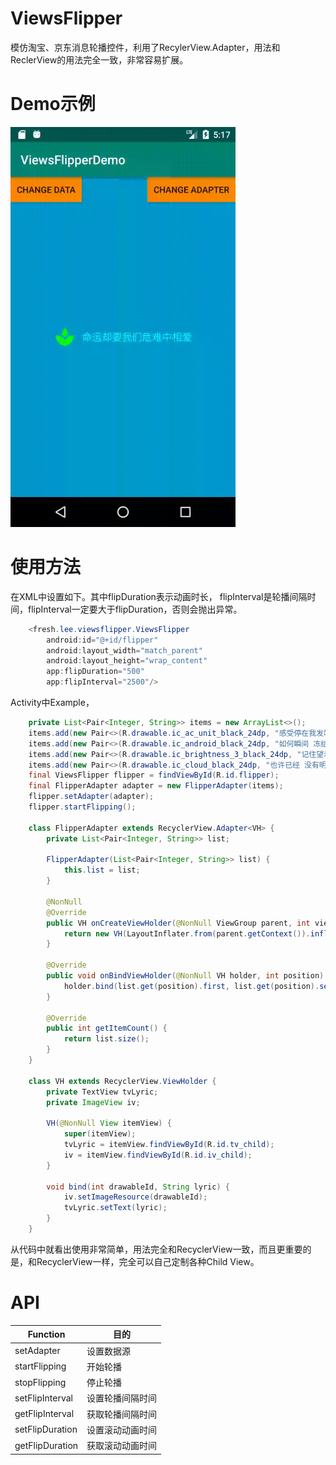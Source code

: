 # ViewsFlipper
模仿淘宝、京东消息轮播控件，利用了RecylerView.Adapter，用法和ReclerView的用法完全一致，非常容易扩展。

# Demo示例
<img width="360" height="640" src=https://github.com/Mr1ee/ViewsFlipper/blob/master/screenshots/screenshot.gif/>

# 使用方法
在XML中设置如下。其中flipDuration表示动画时长， flipInterval是轮播间隔时间，flipInterval一定要大于flipDuration，否则会抛出异常。
```java
    <fresh.lee.viewsflipper.ViewsFlipper
        android:id="@+id/flipper"
        android:layout_width="match_parent"
        android:layout_height="wrap_content"
        app:flipDuration="500"
        app:flipInterval="2500"/>
```

Activity中Example，
```java
    private List<Pair<Integer, String>> items = new ArrayList<>();
    items.add(new Pair<>(R.drawable.ic_ac_unit_black_24dp, "感受停在我发端的指尖"));
    items.add(new Pair<>(R.drawable.ic_android_black_24dp, "如何瞬间 冻结时间"));
    items.add(new Pair<>(R.drawable.ic_brightness_3_black_24dp, "记住望着我坚定的双眼"));
    items.add(new Pair<>(R.drawable.ic_cloud_black_24dp, "也许已经 没有明天"));
    final ViewsFlipper flipper = findViewById(R.id.flipper);
    final FlipperAdapter adapter = new FlipperAdapter(items);
    flipper.setAdapter(adapter);
    flipper.startFlipping();
    
    class FlipperAdapter extends RecyclerView.Adapter<VH> {
        private List<Pair<Integer, String>> list;

        FlipperAdapter(List<Pair<Integer, String>> list) {
            this.list = list;
        }

        @NonNull
        @Override
        public VH onCreateViewHolder(@NonNull ViewGroup parent, int viewType) {
            return new VH(LayoutInflater.from(parent.getContext()).inflate(R.layout.layout_flipper_child, parent, false));
        }

        @Override
        public void onBindViewHolder(@NonNull VH holder, int position) {
            holder.bind(list.get(position).first, list.get(position).second);
        }

        @Override
        public int getItemCount() {
            return list.size();
        }
    }

    class VH extends RecyclerView.ViewHolder {
        private TextView tvLyric;
        private ImageView iv;

        VH(@NonNull View itemView) {
            super(itemView);
            tvLyric = itemView.findViewById(R.id.tv_child);
            iv = itemView.findViewById(R.id.iv_child);
        }

        void bind(int drawableId, String lyric) {
            iv.setImageResource(drawableId);
            tvLyric.setText(lyric);
        }
    }
```
从代码中就看出使用非常简单，用法完全和RecyclerView一致，而且更重要的是，和RecyclerView一样，完全可以自己定制各种Child View。

# API
Function | 目的  
-|-
setAdapter|设置数据源
startFlipping|开始轮播
stopFlipping|停止轮播
setFlipInterval|设置轮播间隔时间
getFlipInterval|获取轮播间隔时间
setFlipDuration|设置滚动动画时间
getFlipDuration|获取滚动动画时间
